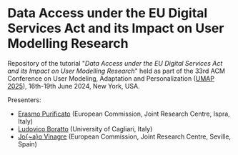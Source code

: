 # Data Access under the EU Digital Services Act and its Impact on User Modelling Research

Repository of the tutorial "*Data Access under the EU Digital Services Act and its Impact on User Modelling Research*" held as part of the 33rd ACM Conference on User Modeling, Adaptation and Personalization ([UMAP 2025](https://www.um.org/umap2025/)), 16th-19th June 2024, New York, USA.

Presenters:

* [Erasmo Purificato](https://erasmopurif.com/) (European Commission, Joint Research Centre, Ispra, Italy)
* [Ludovico Boratto](https://www.ludovicoboratto.com/) (University of Cagliari, Italy)
* [Jo{\~a}o Vinagre](https://joaoms.com/) (European Commission, Joint Research Centre, Seville, Spain)
